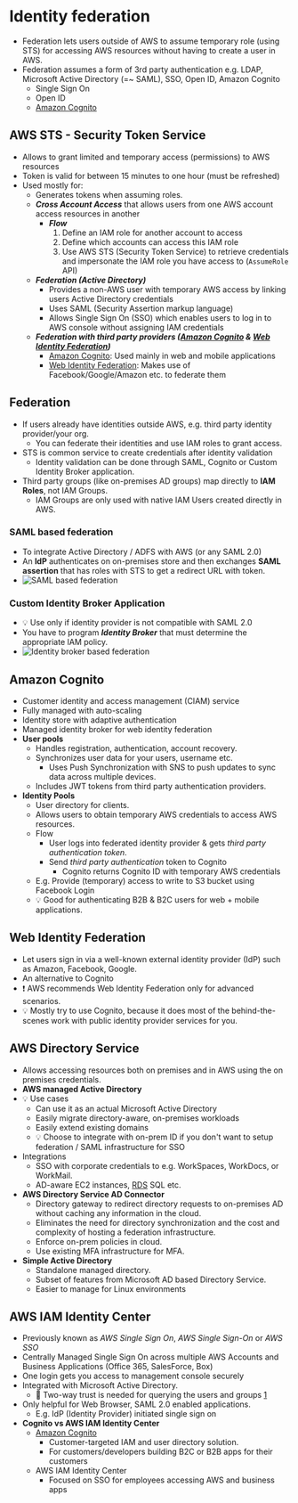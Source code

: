 # Identity federation

- Federation lets users outside of AWS to assume temporary role (using STS) for accessing AWS resources without having to create a user in AWS.
- Federation assumes a form of 3rd party authentication e.g. LDAP, Microsoft Active Directory (=~ SAML), SSO, Open ID, Amazon Cognito
  - Single Sign On
  - Open ID
  - [Amazon Cognito](#amazon-cognito)

## AWS STS - Security Token Service

- Allows to grant limited and temporary access (permissions) to AWS resources
- Token is valid for between 15 minutes to one hour (must be refreshed)
- Used mostly for:
  - Generates tokens when assuming roles.
  - ***Cross Account Access*** that allows users from one AWS account access resources in another
    - ***Flow***
      1. Define an IAM role for another account to access
      2. Define which accounts can access this IAM role
      3. Use AWS STS (Security Token Service) to retrieve credentials and impersonate the IAM role you have access to (`AssumeRole` API)
  - ***Federation (Active Directory)***
    - Provides a non-AWS user with temporary AWS access by linking users Active Directory credentials
    - Uses SAML (Security Assertion markup language)
    - Allows Single Sign On (SSO) which enables users to log in to AWS console without assigning IAM credentials
  - ***Federation with third party providers ([Amazon Cognito](#amazon-cognito) & [Web Identity Federation](#web-identity-federation))***
    - [Amazon Cognito](#amazon-cognito): Used mainly in web and mobile applications
    - [Web Identity Federation](#web-identity-federation): Makes use of Facebook/Google/Amazon etc. to federate them

## Federation

- If users already have identities outside AWS, e.g. third party identity provider/your org.
  - You can federate their identities and use IAM roles to grant access.
- STS is common service to create credentials after identity validation
  - Identity validation can be done through SAML, Cognito or Custom Identity Broker application.
- Third party groups (like on-premises AD groups) map directly to **IAM Roles**, not IAM Groups.
  - IAM Groups are only used with native IAM Users created directly in AWS.

### SAML based federation

- To integrate Active Directory / ADFS with AWS (or any SAML 2.0)
- An **IdP** authenticates on on-premises store and then exchanges **SAML assertion** that has roles with STS to get a redirect URL with token.
- ![SAML based federation](img/iam/federation/saml-based-federation.diagram.png)

### Custom Identity Broker Application

- 💡 Use only if identity provider is not compatible with SAML 2.0
- You have to program ***Identity Broker*** that must determine the appropriate IAM policy.
- ![Identity broker based federation](img/iam/federation/enterprise-authentication-with-identity-broker-application.diagram.png)

## Amazon Cognito

- Customer identity and access management (CIAM) service
- Fully managed with auto-scaling
- Identity store with adaptive authentication
- Managed identity broker for web identity federation
- **User pools**
  - Handles registration, authentication, account recovery.
  - Synchronizes user data for your users, username etc.
    - Uses Push Synchronization with SNS to push updates to sync data across multiple devices.
  - Includes JWT tokens from third party authentication providers.
- **Identity Pools**
  - User directory for clients.
  - Allows users to obtain temporary AWS credentials to access AWS resources.
  - Flow
    - User logs into federated identity provider & gets *third party authentication token*.
    - Send *third party authentication* token to Cognito
      - Cognito returns Cognito ID with temporary AWS credentials
  - E.g. Provide (temporary) access to write to S3 bucket using Facebook Login
  - 💡 Good for authenticating B2B & B2C users for web + mobile applications.

## Web Identity Federation

- Let users sign in via a well-known external identity provider (IdP) such as Amazon, Facebook, Google.
- An alternative to Cognito
- ❗ AWS recommends Web Identity Federation only for advanced scenarios.
- 💡 Mostly try to use Cognito, because it does most of the behind-the-scenes work with public identity provider services for you.

## AWS Directory Service

- Allows accessing resources both on premises and in AWS using the on premises credentials.
- **AWS managed Active Directory**
- 💡 Use cases
  - Can use it as an actual Microsoft Active Directory
  - Easily migrate directory-aware, on-premises workloads
  - Easily extend existing domains
  - 💡 Choose to integrate with on-prem ID if you don't want to setup federation / SAML infrastructure for SSO
- Integrations
  - SSO with corporate credentials to e.g. WorkSpaces, WorkDocs, or WorkMail.
  - AD-aware EC2 instances, [RDS](./06-02-01-data-databases-rds.md) SQL etc.
- **AWS Directory Service AD Connector**
  - Directory gateway to redirect directory requests to on-premises AD without caching any information in the cloud.
  - Eliminates the need for directory synchronization and the cost and complexity of hosting a federation infrastructure.
  - Enforce on-prem policies in cloud.
  - Use existing MFA infrastructure for MFA.
- **Simple Active Directory**
  - Standalone managed directory.
  - Subset of features from Microsoft AD based Directory Service.
  - Easier to manage for Linux environments

## AWS IAM Identity Center

- Previously known as *AWS Single Sign On*, *AWS Single Sign-On* or *AWS SSO*
- Centrally Managed Single Sign On across multiple AWS Accounts and Business Applications (Office 365, SalesForce, Box)
- One login gets you access to management console securely
- Integrated with Microsoft Active Directory.
  - 📝 Two-way trust is needed for querying the users and groups [1]
- Only helpful for Web Browser, SAML 2.0 enabled applications.
  - E.g. IdP (Identity Provider) initiated single sign on
- **Cognito vs AWS IAM Identity Center**
  - [Amazon Cognito](#amazon-cognito)
    - Customer-targeted IAM and user directory solution.
    - For customers/developers building B2C or B2B apps for their customers
  - AWS IAM Identity Center
    - Focused on SSO for employees accessing AWS and business apps

[1]: https://docs.aws.amazon.com/directoryservice/latest/admin-guide/ms_ad_setup_trust.html "Creating a trust relationship between your AWS Managed Microsoft AD and self-managed AD - AWS Directory Service | docs.aws.amazon.com"

